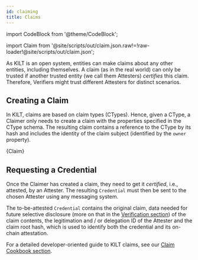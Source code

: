 ```yaml
---
id: claiming
title: Claims
---
```


import CodeBlock from '@theme/CodeBlock';

<!-- Taken from https://github.com/webpack-contrib/raw-loader/issues/91#issuecomment-648830498 -->
import Claim from '@site/scripts/out/claim.json.raw!=!raw-loader!@site/scripts/out/claim.json';

As KILT is an open system, entities can make claims about any other entities, including themselves.
A claim (as in the real world) can only be trusted if another trusted entity (we call them Attesters) *certifies* this claim.
Therefore, Verifiers might trust different Attesters for distinct scenarios.

## Creating a Claim

In KILT, claims are based on claim types (CTypes).
Hence, given a CType, a Claimer only needs to create a claim with the properties specified in the CType schema.
The resulting claim contains a reference to the CType by its hash and includes the identity of the claim subject (identified by the `owner` property).

<CodeBlock className="language-json" title="Claim example">
  {Claim}
</CodeBlock>

## Requesting a Credential

Once the Claimer has created a claim, they need to get it *certified*, i.e., attested, by an Attester.
The resulting `Credential` must then be sent to the chosen Attester using any messaging system.

The to-be-attested `Credential` contains the original claim, data needed for future selective disclosure (more on that in the [Verification section](./05_verification.md)) of the claim contents, the legitimation and / or delegation ID of the Attester and the claim root hash, which is used to identify both the credential and its on-chain attestation.

For a detailed developer-oriented guide to KILT claims, see our [Claim Cookbook section](../../develop/01_sdk/02_cookbook/04_claiming/02_attestation_request.md).
